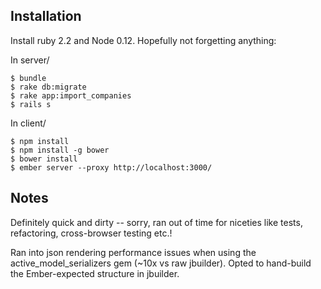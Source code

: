 Installation
------------

Install ruby 2.2 and Node 0.12. Hopefully not forgetting anything:

In server/

	$ bundle
	$ rake db:migrate
	$ rake app:import_companies
	$ rails s

In client/

	$ npm install
	$ npm install -g bower
	$ bower install
	$ ember server --proxy http://localhost:3000/

Notes
-----

Definitely quick and dirty -- sorry, ran out of time for niceties like tests, refactoring, cross-browser testing etc.!

Ran into json rendering performance issues when using the active_model_serializers gem (~10x vs raw jbuilder). Opted to hand-build the Ember-expected structure in jbuilder.

